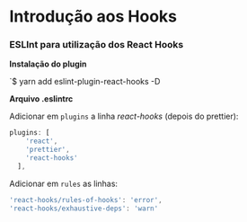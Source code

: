 # Introdução aos Hooks

### ESLInt para utilização dos React Hooks

**Instalação do plugin**

`$ yarn add eslint-plugin-react-hooks -D

**Arquivo .eslintrc**

Adicionar em `plugins` a linha *react-hooks* (depois do prettier):

```js
plugins: [
    'react',
    'prettier',
    'react-hooks'
  ],
```

Adicionar em `rules` as linhas:

```js
'react-hooks/rules-of-hooks': 'error',
'react-hooks/exhaustive-deps': 'warn'
```